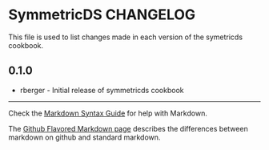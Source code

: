 SymmetricDS CHANGELOG
===================

This file is used to list changes made in each version of the symetricds cookbook.

0.1.0
-----
- rberger - Initial release of symmetricds cookbook

- - -
Check the [Markdown Syntax Guide](http://daringfireball.net/projects/markdown/syntax) for help with Markdown.

The [Github Flavored Markdown page](http://github.github.com/github-flavored-markdown/) describes the differences between markdown on github and standard markdown.
